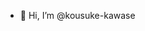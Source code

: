 - 👋 Hi, I’m @kousuke-kawase


<!---
kousuke-kawase/kousuke-kawase is a ✨ special ✨ repository because its `README.md` (this file) appears on your GitHub profile.
You can click the Preview link to take a look at your changes.
--->
